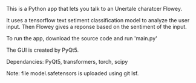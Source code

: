 This is a Python app that lets you talk to an Unertale charatcer Flowey.

It uses a tensorflow text setiment classification model to analyze the user input. Then Flowey gives a reponse based on the sentiment of the input.

To run the app, download the source code and run 'main.py'

The GUI is created by PyQt5.

Dependancies: PyQt5, transformers, torch, scipy

Note: file model.safetensors is uploaded using git lsf.
